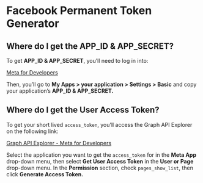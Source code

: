 # Facebook Permanent Token Generator

## Where do I get the APP_ID & APP_SECRET?

To get **************************************APP_ID & APP_SECRET**************************************, you’ll need to log in into:

[Meta for Developers](https://developers.facebook.com/)

Then, you’ll go to ************My Apps > your application > Settings > Basic************ and copy your application’s ****************************************APP_ID & APP_SECRET.****************************************

## Where do I get the User Access Token?

To get your short lived `access_token`, you’ll access the Graph API Explorer on the following link:

[Graph API Explorer - Meta for Developers](https://developers.facebook.com/tools/explorer/)

Select the application you want to get the `access_token` for in the **Meta App** drop-down menu, then select **Get User Access Token** in the **User or Page** drop-down menu. In the **Permission** section, check `pages_show_list`, then click **Generate Access Token.**
